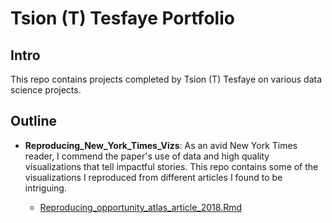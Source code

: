 # Tsion (T) Tesfaye Portfolio

## Intro

This repo contains projects completed by Tsion (T) Tesfaye on various data science projects.

## Outline

* **Reproducing_New_York_Times_Vizs**: As an avid New York Times reader, I commend the paper's use of data and high quality visualizations that tell impactful stories. This repo contains some of the visualizations I reproduced from different articles I found to be intriguing. 

  * [Reproducing_opportunity_atlas_article_2018.Rmd](https://github.com/tatesfaye/ttesfaye/blob/master/Reproducing_New_York_Times_Vizs/reproducing_opportunity_atlas_article_2018.html)

